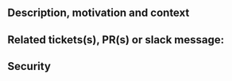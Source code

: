 ## Description, motivation and context
<!--- Describe your changes in detail -->
<!--- Why is this change required? What problem does it solve? -->

## Related tickets(s), PR(s) or slack message:
<!--- Ticket/Issue/PR number or URL -->

## Security
<!---
Tag this PR with *security* label, if any of the following are true:

- [ ] This PR introduces a NEW third party dependency
- [ ] Contains authentication or authorization checks as part of the code
- [ ] Introduces or utilizes encryption (check this if you're importing a crypto
library and writing code with it)
- [ ] Executes programs or directly manipulates files on the server filesystem
- [ ] Adds new service endpoints (URLs handled, RPC handlers, etc)
- [ ] Handles sensitive data (does this PR touch PHI or PII or otherwise sensitive
information which may be governed by compliance laws or internal policies?)
-->

